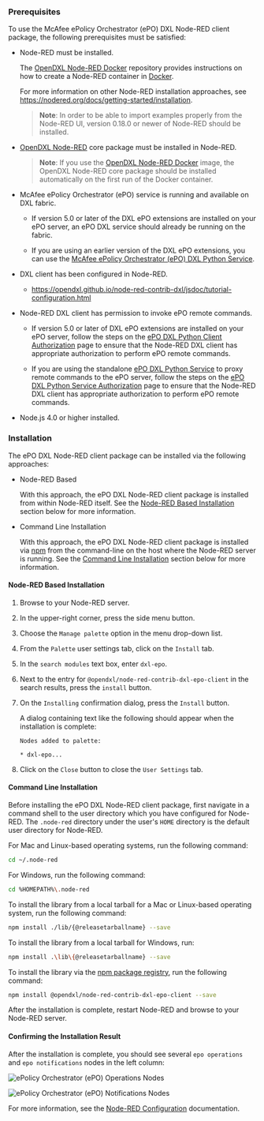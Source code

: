 ### Prerequisites

To use the McAfee ePolicy Orchestrator (ePO) DXL Node-RED client package, the
following prerequisites must be satisfied:

* Node-RED must be installed.

  The [OpenDXL Node-RED Docker](https://github.com/opendxl/opendxl-node-red-docker)
  repository provides instructions on how to create a Node-RED container in
  [Docker](https://www.docker.com/).

  For more information on other Node-RED installation approaches, see
  <https://nodered.org/docs/getting-started/installation>.

  > **Note**: In order to be able to import examples properly from the Node-RED
  > UI, version 0.18.0 or newer of Node-RED should be installed.

* [OpenDXL Node-RED](https://github.com/opendxl/node-red-contrib-dxl) core
  package must be installed in Node-RED.

  > **Note**: If you use the
  > [OpenDXL Node-RED Docker](https://github.com/opendxl/opendxl-node-red-docker)
  > image, the OpenDXL Node-RED core package should be installed automatically
  > on the first run of the Docker container.

* McAfee ePolicy Orchestrator (ePO) service is running and available on DXL
  fabric.

  * If version 5.0 or later of the DXL ePO extensions are installed on your ePO
    server, an ePO DXL service should already be running on the fabric.

  * If you are using an earlier version of the DXL ePO extensions, you can use the
    [McAfee ePolicy Orchestrator (ePO) DXL Python Service](https://github.com/opendxl/opendxl-epo-service-python).

* DXL client has been configured in Node-RED.

  * <https://opendxl.github.io/node-red-contrib-dxl/jsdoc/tutorial-configuration.html>

* Node-RED DXL client has permission to invoke ePO remote commands.

  * If version 5.0 or later of DXL ePO extensions are installed on your ePO
    server, follow the steps on the
    [ePO DXL Python Client Authorization](https://opendxl.github.io/opendxl-epo-client-python/pydoc/authorization.html)
    page to ensure that the Node-RED DXL client has appropriate authorization to
    perform ePO remote commands.

  * If you are using the standalone
    [ePO DXL Python Service](https://github.com/opendxl/opendxl-epo-service-python)
    to proxy remote commands to the ePO server, follow the steps on the
    [ePO DXL Python Service Authorization](https://opendxl.github.io/opendxl-epo-service-python/pydoc/authorization.html#client-authorization)
    page to ensure that the Node-RED DXL client has appropriate authorization
    to perform ePO remote commands.

* Node.js 4.0 or higher installed.

### Installation

The ePO DXL Node-RED client package can be installed via the following
approaches:

* Node-RED Based

  With this approach, the ePO DXL Node-RED client package is installed from
  within Node-RED itself. See the
  [Node-RED Based Installation](#node-red-based-installation) section below for
  more information.

* Command Line Installation

  With this approach, the ePO DXL Node-RED client package is installed via
  [npm](https://docs.npmjs.com/) from the command-line on the host where the
  Node-RED server is running. See the
  [Command Line Installation](#command-line-installation) section below for more
  information.

#### Node-RED Based Installation

1. Browse to your Node-RED server.

1. In the upper-right corner, press the side menu button.

1. Choose the `Manage palette` option in the menu drop-down list.

1. From the `Palette` user settings tab, click on the `Install` tab.

1. In the `search modules` text box, enter `dxl-epo`.

1. Next to the entry for `@opendxl/node-red-contrib-dxl-epo-client` in the
   search results, press the `install` button.

1. On the `Installing` confirmation dialog, press the `Install` button.

   A dialog containing text like the following should appear when the
   installation is complete:

   ```
   Nodes added to palette:

   * dxl-epo...
   ```

1. Click on the `Close` button to close the `User Settings` tab.

#### Command Line Installation

Before installing the ePO DXL Node-RED client package, first navigate in a
command shell to the user directory which you have configured for Node-RED. The
`.node-red` directory under the user's `HOME` directory is the default user
directory for Node-RED.

For Mac and Linux-based operating systems, run the following command:

```sh
cd ~/.node-red
```

For Windows, run the following command:

```sh
cd %HOMEPATH%\.node-red
```

To install the library from a local tarball for a Mac or Linux-based operating
system, run the following command:

```sh
npm install ./lib/{@releasetarballname} --save
```

To install the library from a local tarball for Windows, run:

```sh
npm install .\lib\{@releasetarballname} --save
```

To install the library via the
[npm package registry](https://www.npmjs.com/package/@opendxl/node-red-contrib-dxl-epo-client),
run the following command:

```sh
npm install @opendxl/node-red-contrib-dxl-epo-client --save
```

After the installation is complete, restart Node-RED and browse to your
Node-RED server.

#### Confirming the Installation Result

After the installation is complete, you should see several `epo operations` and
`epo notifications` nodes in the left column:

![ePolicy Orchestrator (ePO) Operations Nodes](images/epo-operations-nodes.png)

![ePolicy Orchestrator (ePO) Notifications Nodes](images/epo-notifications-nodes.png)

For more information, see the
[Node-RED Configuration](https://nodered.org/docs/configuration) documentation.
